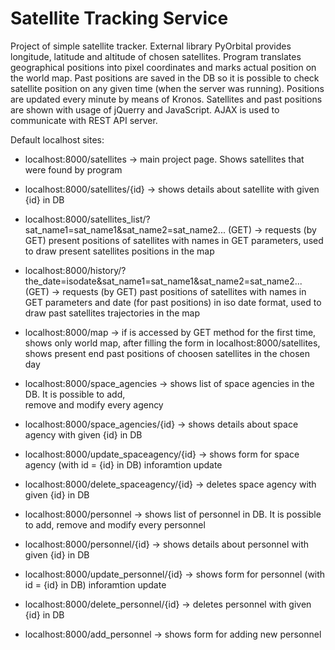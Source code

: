 # Satellite Tracking Service

Project of simple satellite tracker. External library PyOrbital provides longitude, latitude and altitude of 
chosen satellites. Program translates geographical positions into pixel coordinates and marks actual position 
on the world map. Past positions are saved in the DB so it is possible to check  satellite position on 
any given time (when the server was running). Positions are updated every minute by means of Kronos. Satellites and past positions are shown with usage of jQuerry and JavaScript. AJAX is used to communicate with REST API server.

Default localhost sites:

- localhost:8000/satellites  → main project page. Shows satellites that were found by program

- localhost:8000/satellites/{id}  → shows details about satellite with given {id} in DB


- localhost:8000/satellites_list/?sat_name1=sat_name1&sat_name2=sat_name2... (GET) → requests (by GET) present positions of satellites with names in GET parameters, used to draw present satellites positions in the map

- localhost:8000/history/?the_date=isodate&sat_name1=sat_name1&sat_name2=sat_name2... (GET) → requests (by GET) past positions of satellites with names in GET parameters and date (for past positions) in iso date format, used to draw past satellites trajectories in the map


- localhost:8000/map  → if is accessed by GET method for the first time, shows only world map,
                        after filling the form in localhost:8000/satellites, shows present end past positions of choosen satellites in the chosen day

- localhost:8000/space_agencies  → shows list of space agencies in the DB. It is possible to add, 					
                                   remove and modify every agency

- localhost:8000/space_agencies/{id}  → shows details about space agency with given {id} in DB

- localhost:8000/update_spaceagency/{id}  → shows form for space agency (with id = {id} in DB) inforamtion update

- localhost:8000/delete_spaceagency/{id}  → deletes space agency with given {id} in DB


- localhost:8000/personnel  → shows list of personnel in DB. It is possible to add, remove and modify every personnel
                               
- localhost:8000/personnel/{id}  → shows details about personnel with given {id} in DB

- localhost:8000/update_personnel/{id}  → shows form for personnel (with id = {id} in DB) inforamtion update

- localhost:8000/delete_personnel/{id}  → deletes personnel with given {id} in DB

- localhost:8000/add_personnel → shows form for adding new personnel

